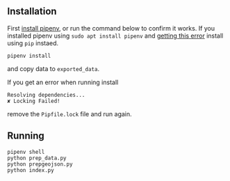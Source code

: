 ## Installation
First [install pipenv](https://pipenv.pypa.io/en/latest/install/), or run the command below to confirm it works. If you installed pipenv using `sudo apt install pipenv` and [getting this error](https://github.com/pypa/pipenv/issues/5133) install using `pip` instaed.
```
pipenv install
```
and copy data to `exported_data`.

If you get an error when running install
```
Resolving dependencies...
✘ Locking Failed!
```
remove the `Pipfile.lock` file and run again.
## Running
```
pipenv shell
python prep_data.py
python prepgeojson.py
python index.py
```

